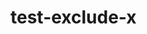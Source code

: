 # test-exclude-x

<!--
[![npm](https://img.shields.io/npm/v/test-exclude-x)](https://www.npmjs.com/package/test-exclude-x)
![npm bundle size](https://img.shields.io/bundlephobia/minzip/test-exclude-x)
![node-current](https://img.shields.io/node/v/test-exclude-x)
-->